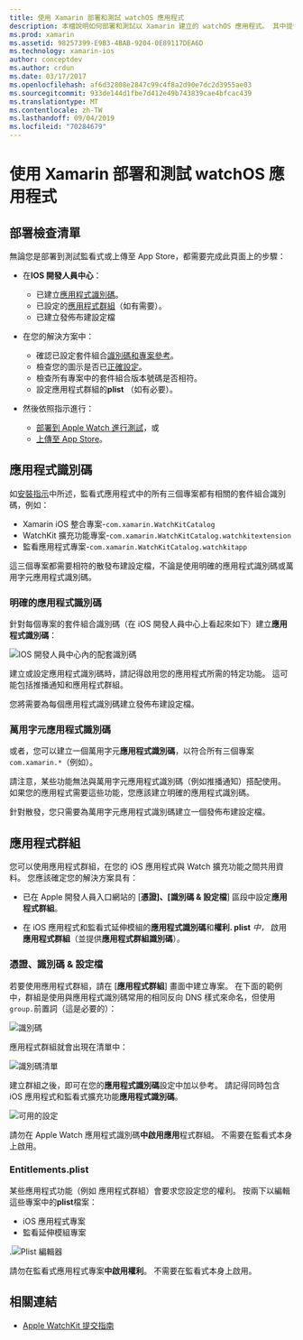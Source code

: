 ```yaml
---
title: 使用 Xamarin 部署和測試 watchOS 應用程式
description: 本檔說明如何部署和測試以 Xamarin 建立的 watchOS 應用程式。 其中提供部署檢查清單、討論明確和萬用字元應用程式識別碼，並查看應用程式群組。
ms.prod: xamarin
ms.assetid: 98257399-E9B3-4BAB-9204-0E89117DEA6D
ms.technology: xamarin-ios
author: conceptdev
ms.author: crdun
ms.date: 03/17/2017
ms.openlocfilehash: af6d32808e2847c99c4f8a2d90e7dc2d3955ae03
ms.sourcegitcommit: 933de144d1fbe7d412e49b743839cae4bfcac439
ms.translationtype: MT
ms.contentlocale: zh-TW
ms.lasthandoff: 09/04/2019
ms.locfileid: "70284679"
---
```

# <a name="deploying-and-testing-watchos-apps-with-xamarin"></a>使用 Xamarin 部署和測試 watchOS 應用程式

## <a name="deployment-checklist"></a>部署檢查清單

無論您是部署到測試監看式或上傳至 App Store，都需要完成此頁面上的步驟：

- 在**IOS 開發人員中心**：
  - 已建立[應用程式識別碼](#App_IDs)。
  - 已設定的[應用程式群組](#App_Groups)（如有需要）。
  - 已建立發佈布建設定檔

- 在您的解決方案中：

  - 確認已設定套件組合[識別碼和專案參考](~/ios/watchos/get-started/installation.md)。
  - 檢查您的圖示是否已[正確設定](~/ios/watchos/app-fundamentals/icons.md)。
  - 檢查所有專案中的套件組合版本號碼是否相符。
  - 設定應用程式群組的**plist** （如有必要）。

- 然後依照指示進行：
  - [部署到 Apple Watch 進行測試](~/ios/watchos/deploy-test/device.md)，或
  - [上傳至 App Store](~/ios/watchos/deploy-test/appstore.md)。

<a name="App_IDs"/>

## <a name="app-ids"></a>應用程式識別碼

如[安裝指示](~/ios/watchos/get-started/installation.md)中所述，監看式應用程式中的所有三個專案都有相關的套件組合識別碼，例如：

- Xamarin iOS 整合專案-`com.xamarin.WatchKitCatalog`
- WatchKit 擴充功能專案-`com.xamarin.WatchKitCatalog.watchkitextension`
- 監看應用程式專案-`com.xamarin.WatchKitCatalog.watchkitapp`

這三個專案都需要相符的散發布建設定檔，不論是使用明確的應用程式識別碼或萬用字元應用程式識別碼。

### <a name="explicit-app-ids"></a>明確的應用程式識別碼

針對每個專案的套件組合識別碼（在 iOS 開發人員中心上看起來如下）建立**應用程式識別碼**：

![IOS 開發人員中心內的配套識別碼](images/appids-specific-sml.png)

建立或設定應用程式識別碼時，請記得啟用您的應用程式所需的特定功能。 這可能包括推播通知和應用程式群組。

您將需要為每個應用程式識別碼建立發佈布建設定檔。

### <a name="wildcard-app-id"></a>萬用字元應用程式識別碼

或者，您可以建立一個萬用字元**應用程式識別碼**，以符合所有三個專案`com.xamarin.*`（例如）。

請注意，某些功能無法與萬用字元應用程式識別碼（例如推播通知）搭配使用。 如果您的應用程式需要這些功能，您應該建立明確的應用程式識別碼。

針對散發，您只需要為萬用字元應用程式識別碼建立一個發佈布建設定檔。

<a name="App_Groups" />

## <a name="app-groups"></a>應用程式群組

您可以使用應用程式群組，在您的 iOS 應用程式與 Watch 擴充功能之間共用資料。 您應該確定您的解決方案具有：

- 已在 Apple 開發人員入口網站的 [**憑證]、[識別碼 & 設定檔**] 區段中設定**應用程式群組**。

- 在 iOS 應用程式和監看式延伸模組的**應用程式識別碼**和**權利. plist** *中，* 啟用**應用程式群組**（並提供**應用程式群組識別碼**）。

### <a name="certificates-identifiers--profiles"></a>憑證、識別碼 & 設定檔

若要使用應用程式群組，請在 [**應用程式群組**] 畫面中建立專案。 在下面的範例中，群組是使用與應用程式識別碼常用的相同反向 DNS 樣式來命名，但使用`group.`前置詞（這是必要的）：

![識別碼](images/appgroups-new-sml.png)

應用程式群組就會出現在清單中：

![識別碼清單](images/appgroups-setup-sml.png)

建立群組之後，即可在您的**應用程式識別碼**設定中加以參考。 請記得同時包含 iOS 應用程式和監看式擴充功能**應用程式識別碼**。

![可用的設定](images/appgroups-sml.png)

請勿在 Apple Watch 應用程式識別碼**中啟用應用**程式群組。 不需要在監看式本身上啟用。

### <a name="entitlementsplist"></a>Entitlements.plist

某些應用程式功能（例如 應用程式群組）會要求您設定您的權利。
按兩下以編輯這些專案中的**plist**檔案：

- iOS 應用程式專案
- 監看延伸模組專案

.![Plist 編輯器](images/entitlements-plist-sml.png)

請勿在監看式應用程式專案**中啟用權利**。 不需要在監看式本身上啟用。

## <a name="related-links"></a>相關連結

- [Apple WatchKit 提交指南](https://developer.apple.com/app-store/watch/)
